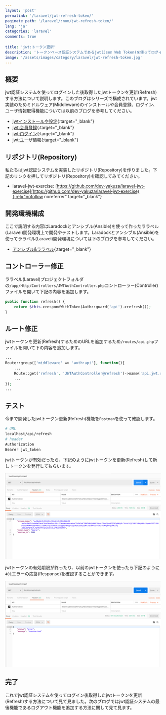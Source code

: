 ```yaml
---
layout: 'post'
permalink: '/laravel/jwt-refresh-token/'
paginate_path: '/laravel/:num/jwt-refresh-token/'
lang: 'ja'
categories: 'laravel'
comments: true

title: 'jwt:トークン更新'
description: 'トークンベース認証システムであるjwt(Json Web Token)を使ってログインした後取得したjwtトークンを更新(Refresh)する機能を追加して見ましょう。'
image: '/assets/images/category/laravel/jwt-refresh-token.jpg'
---
```



## 概要
jwt認証システムを使ってログインした後取得したjwtトークンを更新(Refresh)する方法について説明します。このブログはシリーズで構成されています。jwt実装のためミドルウェア(Middleware)のインストールや会員登録、ログイン、ユーザ情報取得機能については以前のブログを参考してください。

- [jwtインストールや設定]({{site.url}}/{{page.categories}}/jwt/){:target="_blank"}
- [jwt:会員登録]({{site.url}}/{{page.categories}}/jwt-signup){:target="_blank"}
- [jwt:ログイン]({{site.url}}/{{page.categories}}/jwt-signin){:target="_blank"}
- [jwt:ユーザ情報]({{site.url}}/{{page.categories}}/jwt-user-info){:target="_blank"}

## リポジトリ(Repository)
私たちはjwt認証システムを実装したリポジトリ(Repository)を作りました。下記のリンクを押してリポジトリ(Repository)を確認してみてください。

- laravel-jwt-exercise: [https://github.com/dev-yakuza/laravel-jwt-exercise](https://github.com/dev-yakuza/laravel-jwt-exercise){:rel="nofollow noreferrer" target="_blank"}

## 開発環境構成
ここで説明する内容はLaradockとアンシブル(Ansible)を使って作ったララベル(Laravel)開発環境上で開発やテストします。Laradockとアンシブル(Ansible)を使ってララベル(Laravel)開発環境については下のブログを参考してください。

- [アンシブル&ララベル]({{site.url}}/environment/ansible-laravel/){:target="_blank"}

## コントローラー修正
ララベル(Laravel)プロジェクトフォルダの```/app/Http/Controllers/JWTAuthController.php```コントローラー(Controller)ファイルを開いて下記の内容を追加します。

```php
public function refresh() {
    return $this->respondWithToken(Auth::guard('api')->refresh());
}
```

## ルート修正
jwtトークンを更新(Refresh)するためのURLを追加するため```/routes/api.php```ファイルを開いて下の内容を追加します。

```php
...
Route::group(['middleware' => 'auth:api'], function(){
    ...
    Route::get('refresh', 'JWTAuthController@refresh')->name('api.jwt.refresh');
    ...
});
...
```

## テスト
今まで開発したjwtトークン更新(Refresh)機能を```Postman```を使って確認します。

```bash
# URL
localhost/api/refresh
# header
Authorization
Bearer jwt_token
```

jwtトークンが有効だったら、下記のようにjwtトークンを更新(Refresh)して新しトークンを発行してもらいます。

![refresh token](/assets/images/category/laravel/jwt-refresh-token/refresh_token.png)

jwtトークンの有効期限が終ったり、以前のjwtトークンを使ったら下記のように```401```エラーの応答(Response)を確認することができます。

![fail to refresh token](/assets/images/category/laravel/jwt-refresh-token/fail_to_refresh_token.png)

## 完了
これでjwt認証システムを使ってログイン後取得したjwtトークンを更新(Refresh)する方法について見て見ました。次のブログではjwt認証システムの最後機能であるログアウト機能を追加する方法に関して見て見ます。